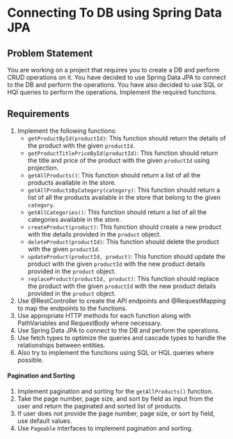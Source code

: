 # Connecting To DB using Spring Data JPA

## Problem Statement

You are working on a project that requires you to create a DB and perform CRUD operations on it. You have decided to use Spring Data JPA to connect to the DB and perform the operations. You have also decided to use SQL or HQl queries to perform the operations. Implement the required functions.

## Requirements
1. Implement the following functions:
    - `getProductById(productId)`: This function should return the details of the product with the given `productId`.
    - `getProductTitlePriceById(productId)`: This function should return the title and price of the product with the given `productId` using projection.
    - `getAllProducts()`: This function should return a list of all the products available in the store.
    - `getAllProductsByCategory(category)`: This function should return a list of all the products available in the store that belong to the given `category`.
    - `getAllCategories()`: This function should return a list of all the categories available in the store.
    - `createProduct(product)`: This function should create a new product with the details provided in the `product` object.
    - `deleteProduct(productId)`: This function should delete the product with the given `productId`.
    - `updateProduct(productId, product)`: This function should update the product with the given `productId` with the new product details provided in the `product` object.
    - `replaceProduct(productId, product)`: This function should replace the product with the given `productId` with the new product details provided in the `product` object.
2. Use @RestController to create the API endpoints and @RequestMapping to map the endpoints to the functions.
3. Use appropriate HTTP methods for each function along with PathVariables and RequestBody where necessary.
4. Use Spring Data JPA to connect to the DB and perform the operations.
5. Use fetch types to optimize the queries and cascade types to handle the relationships between entities.
6. Also try to implement the functions using SQL or HQL queries where possible.

#### Pagination and Sorting
1. Implement pagination and sorting for the `getAllProducts()` function.
2. Take the page number, page size, and sort by field as input from the user and return the paginated and sorted list of products.
3. If user does not provide the page number, page size, or sort by field, use default values.
4. Use `Pageable` interfaces to implement pagination and sorting.
